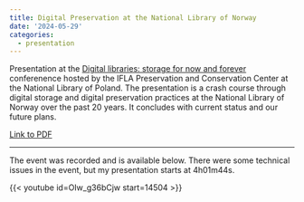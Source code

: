 ```yaml
---
title: Digital Preservation at the National Library of Norway
date: '2024-05-29'
categories: 
  - presentation
---
```


Presentation at the [Digital libraries: storage for now and forever](https://www.bn.org.pl/aktualnosci/5307-digital-libraries:-storage-for-now-and-forever.-konferencja-na-temat-przechowywania-zbiorow-w-bibliotekach-cyfrowych..html) conferenence hosted by the IFLA Preservation and Conservation Center at the National Library of Poland. 
The presentation is a crash course through digital storage and digital preservation practices at the National Library of Norway over the past 20 years. 
It concludes with current status and our future plans.

[Link to PDF](2024-05-29-IFLA-PAC-DIGIPRES.pdf)

---

The event was recorded and is available below. 
There were some technical issues in the event, but my presentation starts at 4h01m44s. 

{{< youtube id=OIw_g36bCjw start=14504 >}}